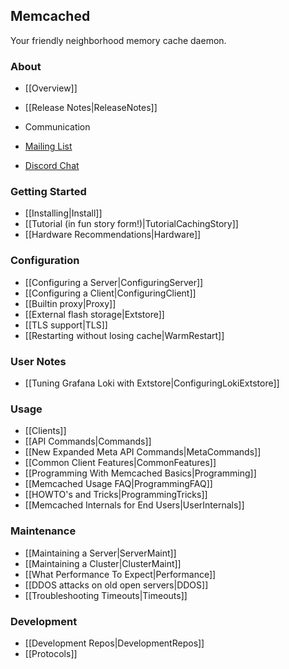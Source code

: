 ## Memcached

Your friendly neighborhood memory cache daemon.

### About

 * [[Overview]]
 * [[Release Notes|ReleaseNotes]]

* Communication
 * [Mailing List](http://groups.google.com/group/memcached)
 * [Discord Chat](https://discord.gg/4c4GDKk)

### Getting Started

 * [[Installing|Install]]
 * [[Tutorial (in fun story form!)|TutorialCachingStory]]
 * [[Hardware Recommendations|Hardware]]

### Configuration

 * [[Configuring a Server|ConfiguringServer]]
 * [[Configuring a Client|ConfiguringClient]]
 * [[Builtin proxy|Proxy]]
 * [[External flash storage|Extstore]]
 * [[TLS support|TLS]]
 * [[Restarting without losing cache|WarmRestart]]

### User Notes

 * [[Tuning Grafana Loki with Extstore|ConfiguringLokiExtstore]]

### Usage

 * [[Clients]]
 * [[API Commands|Commands]]
 * [[New Expanded Meta API Commands|MetaCommands]]
 * [[Common Client Features|CommonFeatures]]
 * [[Programming With Memcached Basics|Programming]]
 * [[Memcached Usage FAQ|ProgrammingFAQ]]
 * [[HOWTO's and Tricks|ProgrammingTricks]]
 * [[Memcached Internals for End Users|UserInternals]]

### Maintenance

 * [[Maintaining a Server|ServerMaint]]
 * [[Maintaining a Cluster|ClusterMaint]]
 * [[What Performance To Expect|Performance]]
 * [[DDOS attacks on old open servers|DDOS]]
 * [[Troubleshooting Timeouts|Timeouts]]

### Development

 * [[Development Repos|DevelopmentRepos]]
 * [[Protocols]]
